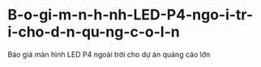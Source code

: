 # B-o-gi-m-n-h-nh-LED-P4-ngo-i-tr-i-cho-d-n-qu-ng-c-o-l-n
Báo giá màn hình LED P4 ngoài trời cho dự án quảng cáo lớn
